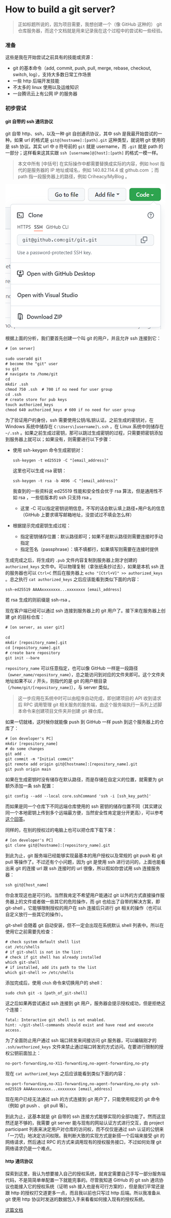 # How to build a git server?

> 正如标题所说的，因为项目需要，我想创建一个（像 GitHub 这种的） git 仓库服务器，而这个文档就是用来记录我在这个过程中的尝试和一些经验。

### 准备

这些是我在开始尝试之前具有的技能或资源：

- git 的基本命令（add, commit, push, pull, merge, rebase, checkout, switch, log），支持大多数日常工作场景
- 一些 http 后端开发技能
- 不太多的 linux 使用以及运维知识
- 一台腾讯云上有公网 IP 的服务器

### 初步尝试

#### git 自带的 ssh 通讯协议

git 自带 http、ssh，以及一种 git 自创通讯协议，其中 ssh 是我最开始尝试的一种。如果 url 的格式是 `git@[hostname]:[path].git` 这种类型，就说明 git 使用的是 ssh 协议。其实 url 中 `@` 符号前的 `git` 就是 username，而 `.git` 就是 path 的一部分；这样看来这其实跟 `ssh [username]@[host]:[path]` 的格式一模一样。

> 本文中所有 [中括号] 在实际操作中都需要替换成实际的内容，例如 host 指代的是服务器的 IP 地址或域名，例如 140.82.114.4 或 github.com ；而 path 指一段服务器上的路径，例如 Criheacy/MyBlog 。

![git-ssh-example](README.assets/git-ssh-example.png)

根据上面的分析，我们要首先创建一个叫 git 的用户，并且允许 ssh 连接到它：

```shell
# [on server]

sudo useradd git
# become the "git" user
su git
# navigate to /home/git
cd
mkdir .ssh
chmod 750 .ssh  # 700 if no need for user group
cd .ssh
# create store for pub keys
touch authorized_keys
chmod 640 authorized_keys # 600 if no need for user group
```

为了验证用户的身份，ssh 需要使用公钥/私钥认证。之前生成的密钥对，在 Windows 系统中储存在 `C:\Users\[username]\.ssh` ，在 Linux 系统中则储存在 `~/.ssh` 。如果之前生成过密钥，那可以跳过生成密钥的过程，只需要把密钥添加到服务器上就可以；如果没有，则需要进行以下步骤：

- 使用 ssh-keygen 命令生成密钥对：
  ```shell
  ssh-keygen -t ed25519 -C "[email_address]"
  ```
  这里也可以生成 rsa 密钥：

  ```shell
  ssh-keygen -t rsa -b 4096 -C "[email_address]"
  ```

  我查到的一些资料说 ed25519 性能和安全性会优于 rsa 算法，但是通用性不如 rsa ，一些低版本的 ssh 只支持 rsa 。

  - 这里 -C 可以指定密钥说明信息，不写的话会默认填上路径+用户名的信息（GitHub 上要求填写邮箱地址，没尝试过不填会怎么样）

- 根据提示完成密钥生成过程：

  - 指定密钥储存位置：默认路径即可；如果不是默认路径则需要连接时手动指定
  - 指定签名（passphrase）：填不填都行，如果填写则需要在连接时提供

生成完成之后，将生成的 `.pub` 文件内容复制到服务器上刚才创建的 `authorized_keys` 文件中。可以物理复制（拿张纸条抄过去），如果是本机 ssh 连的服务器也可以 `Ctrl+C` 然后在服务器上 `echo "[Ctrl+V]" >> authorized_keys` 。总之执行 `cat authorized_keys` 之后应该能看到类似下面的内容：

```text
ssh-ed25519 AAAAxxxxxxxx...xxxxxxxx [email_address]
```

若 rsa 生成的则前缀是 ssh-rsa 。

现在客户端已经可以通过 ssh 连接到服务器上的 git 用户了。接下来在服务器上创建 git 的目标仓库：

```shell
# [on server, as user git]

cd
mkdir [repository_name].git
cd [repository_name].git
# create bare repository
git init --bare
```

`repository_name` 可以任意指定，也可以像 GitHub 一样是一段路径（`owner_name/repository_name`），总之能访问到对应的文件夹即可。这个文件夹地址如果不以 `/` 开头，则指代的是 git 的用户根目录（`/home/git/[repository_name]`），与 server 类似。

> 这一步应用在系统中时可以由程序自动完成，即创建项目的 API 收到请求后 RPC 调用管理 git 相关服务的服务端，由这个服务端执行一系列上述脚本命令来创建项目文件夹并创建 git 裸仓库。

如果一切就绪，这时候你就能像 push 到 GitHub 一样 push 到这个服务器上的仓库了：

```shell
# [on developer's PC]
mkdir [repository_name]
# do some changes
git add .
git commit -m "Initial commit"
git remote add origin git@[hostname]:[repository_name].git
git push origin main
```

如果在生成密钥时没有储存在默认路径，而是存储在自定义的位置，就需要为 git 额外添加一条 ssh 配置：

```shell
git config --add --local core.sshCommand 'ssh -i [ssh_key_path]'
```

而如果是同一个仓库下不同远端仓库使用的 ssh 密钥的储存位置不同（其实建议同一个本地密钥上传到多个远端最方便，当然安全性肯定是分开更高），可以参考[这个回答](https://stackoverflow.com/a/7927828)。

同样的，在别的授权过的电脑上也可以把仓库下载下来：

```shell
# [on developer's PC]
git clone git@[hostname]:[repository_name].git
```

到此为止，git 服务端已经能够实现最基本的用户授权以及常规的 git push 和 git pull 等操作了。不过还有个小问题，因为 git 是使用 ssh 进行访问的，上面也能看出来 git 的连接 url 跟 ssh 连接时的 url 很像，所以假如你尝试用 ssh 连接服务器：

```shell
ssh git@[host_name]
```

你会发现这也是可行的。当然我肯定不希望用户能通过 git 以外的方式直接操作服务器上的文件或者做一些其它的危险操作，而 git 也给出了自带的解决方案，即 git-shell 。它能够限制授权的用户在 ssh 连接后只进行 git 相关的操作（也可以自定义放行一些其它的操作）。

git-shell 会随着 git 自动安装，但不一定会出现在系统默认 shell 列表中。所以在使用它之前需要先检查：

```shell
# check system default shell list
cat /etc/shells
# if git-shell is not in the list:
# check if git shell has already installed
which git-shell
# if installed, add its path to the list
which git-shell >> /etc/shells
```

添加完成后，使用 `chsh` 命令来切换用户的 shell：

```shell
sudo chsh git -s [path_of_git-shell]
```

这之后如果再尝试通过 ssh 连接到 git 用户，服务器会提示授权成功，但是拒绝这个连接：

```text
fatal: Interactive git shell is not enabled.
hint: ~/git-shell-commands should exist and have read and execute access.
```

为了全面防止用户通过 ssh 端口转发来间接访问 git 服务器，可以编辑刚才的 `.ssh/authorized_keys` 文件来禁止通过端口转发的方式访问。在要进行限制的授权公钥前面加上：

```text
no-port-forwarding,no-X11-forwarding,no-agent-forwarding,no-pty
```

现在 `cat authorized_keys` 之后应该能看到类似下面的内容：

```text
no-port-forwarding,no-X11-forwarding,no-agent-forwarding,no-pty ssh-ed25519 AAAAxxxxxxxx...xxxxxxxx [email_address]
```

现在用户已经无法通过 ssh 的方式连接到 git 用户了，只能使用规定的 git 命令（例如 git push 、 git pull 等）。

到此为止，这基本就是 git 自带的 ssh 连接方式能够实现的全部功能了。然而这显然还是不够的，我需要 git server 能与现有的网站认证方式进行交互，由 project participant 列表来决定用户对仓库的访问权，而不仅仅是通过 ssh 认证的公钥来「一刀切」地决定访问权限。我判断大致的实现方式是新搭一个后端来接受 git 的网络请求，然后通过 RPC 的方式来调用现有的授权服务接口，不过如何处理 git 网络请求仍是一个难点。

#### http 通讯协议

探索到这里，我认为想要接入自己的授权系统，就肯定需要自己手写一部分服务端代码，不是简简单单配置一下就能完事的。尽管我知道 GitHub 的 git ssh 通讯协议也能接入它的授权系统（证明 ssh 接入也是有可行方案的），但是我们平常还是跟 http 的授权打交道更多一点，而且我以前也只写过 http 后端。所以我准备从 git 使用 http 协议时发送的数据包入手来看看如何接入现有的授权系统。

[这篇文档](https://www.git-scm.com/docs/http-protocol)

